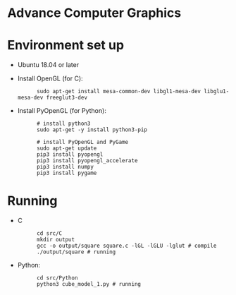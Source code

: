 # Advance Computer Graphics

# Environment set up
- Ubuntu 18.04 or later
- Install OpenGL (for C):

            sudo apt-get install mesa-common-dev libgl1-mesa-dev libglu1-mesa-dev freeglut3-dev
            
- Install PyOpenGL (for Python):

            # install python3
            sudo apt-get -y install python3-pip
            
            # install PyOpenGL and PyGame
            sudo apt-get update
            pip3 install pyopengl
            pip3 install pyopengl_accelerate
            pip3 install numpy
            pip3 install pygame

# Running
- C

            cd src/C
            mkdir output
            gcc -o output/square square.c -lGL -lGLU -lglut # compile
            ./output/square # running

- Python:

            cd src/Python
            python3 cube_model_1.py # running